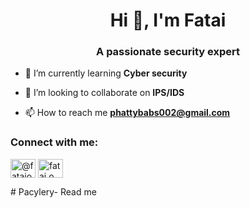 <h1 align="center">Hi 👋, I'm Fatai</h1>
<h3 align="center">A passionate security expert</h3>

- 🌱 I’m currently learning **Cyber security**

- 👯 I’m looking to collaborate on **IPS/IDS**

- 📫 How to reach me **phattybabs002@gmail.com**

<h3 align="left">Connect with me:</h3>
<p align="left">
<a href="https://twitter.com/@fataiobabalola2" target="blank"><img align="center" src="https://raw.githubusercontent.com/rahuldkjain/github-profile-readme-generator/master/src/images/icons/Social/twitter.svg" alt="@fataiobabalola2" height="30" width="40" /></a>
<a href="https://linkedin.com/in/fatai o. babalola" target="blank"><img align="center" src="https://raw.githubusercontent.com/rahuldkjain/github-profile-readme-generator/master/src/images/icons/Social/linked-in-alt.svg" alt="fatai o. babalola" height="30" width="40" /></a>
</p>
# Pacylery-
Read me
